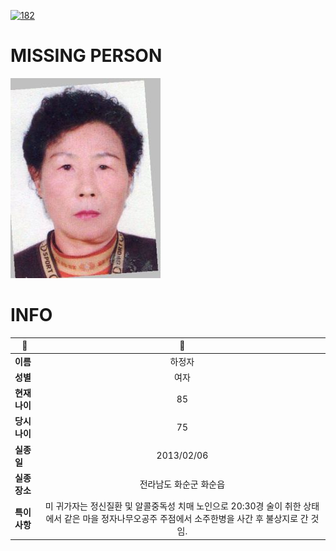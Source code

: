 [![182](https://img.shields.io/badge/%EC%8B%A4%EC%A2%85%EC%8B%A0%EA%B3%A0%EB%8A%94%20%EA%B5%AD%EB%B2%88%EC%97%86%EC%9D%B4-182-blue)](http://safe182.go.kr/index.do)

# MISSING PERSON

<img src="./missing_person.jpg">

# INFO

|🔑|💎|
|--|:--:|
|**이름**|하정자|
|**성별**|여자|
|**현재 나이**|85|
|**당시 나이**|75|
|**실종일**|2013/02/06|
|**실종 장소**|전라남도 화순군 화순읍 |
|**특이사항**|미 귀가자는 정신질환 및 알콜중독성 치매 노인으로 20:30경 술이 취한 상태에서 같은 마을 정자나무오공주 주점에서 소주한병을 사간 후 불상지로 간 것임.|
